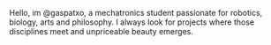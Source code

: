 Hello, im @gaspatxo, a mechatronics student passionate for robotics, biology, arts and philosophy. I always look for projects where those disciplines meet and unpriceable beauty emerges.
